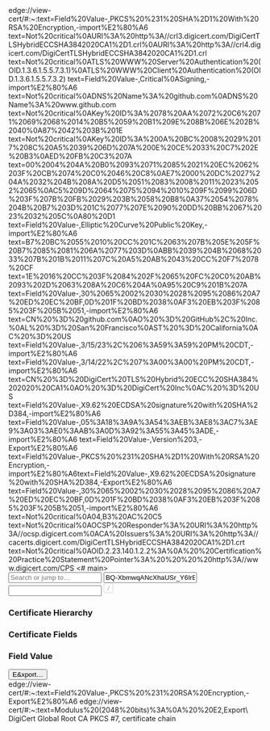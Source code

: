   <DocTypeHTML>
</html>
edge://view-cert/#:~:text=Field%20Value-,PKCS%20%231%20SHA%2D1%20With%20RSA%20Encryption,-import%E2%80%A6
<edge://view-cert/#:~:>text=Not%20critical%0AURI%3A%20http%3A//crl3.digicert.com/DigiCertTLSHybridECCSHA3842020CA1%2D1.crl%0AURI%3A%20http%3A//crl4.digicert.com/DigiCertTLSHybridECCSHA3842020CA1%2D1.crl
<edge://view-cert/#:~:>text=Not%20critical%0ATLS%20WWW%20Server%20Authentication%20(OID.1.3.6.1.5.5.7.3.1)%0ATLS%20WWW%20Client%20Authentication%20(OID.1.3.6.1.5.5.7.3.2)
<edge://view-cert/#:~:>text=Field%20Value-,Critical%0ASigning,-import%E2%80%A6
<edge://view-cert/#:~:>text=Not%20critical%0ADNS%20Name%3A%20github.com%0ADNS%20Name%3A%20www.github.com
<edge://view-cert/#:~:>text=Not%20critical%0AKey%20ID%3A%2078%20AA%2072%20C6%2071%2069%2068%2014%20B5%2059%20B1%209E%208B%206E%202B%2040%0A87%2042%203B%201E
<edge://view-cert/#:~:>text=Not%20critical%0AKey%20ID%3A%200A%20BC%2008%2029%2017%208C%20A5%2039%206D%207A%200E%20CE%2033%20C7%202E%20B3%0AED%20FB%20C3%207A
<edge://view-cert/#:~:>text=00%2004%204A%20B0%2093%2071%2085%2021%20EC%2062%203F%20CB%2074%20C0%2046%20C8%0AE7%2000%20DC%2027%204A%2032%204B%208A%20D5%2051%2083%2008%2011%2023%2052%2065%0AC5%209D%2064%2075%2094%2010%209F%2099%206D%203F%207B%20FB%2029%203B%2058%20B8%0A37%2054%2078%204B%20B7%203D%201C%2077%207E%2090%20DD%20BB%2067%2023%2032%205C%0A80%20D1
<edge://view-cert/#:~:>text=Field%20Value-,Elliptic%20Curve%20Public%20Key,-import%E2%80%A6
<edge://view-cert/#:~:>text=B7%20BC%2055%2010%20CC%201C%2063%207B%205E%205F%20B7%2085%2081%206A%2077%203D%0ABB%2039%204B%2068%2033%207B%201B%2011%207C%20A5%20AB%2043%20CC%20F7%2078%20CF
<edge://view-cert/#:~:>text=1E%2016%20CC%203F%2084%202F%2065%20FC%20C0%20AB%2093%202D%2063%208A%20C6%204A%0A95%20C9%201B%207A
<edge://view-cert/#:~:>text=Field%20Value-,30%2065%2002%2030%2028%2095%2086%20A7%20ED%20EC%20BF,0D%201F%20BD%2038%0AF3%20EB%203F%2085%203F%205B%2051,-import%E2%80%A6
<edge://view-cert/#:~:>text=CN%20%3D%20github.com%0AO%20%3D%20GitHub%2C%20Inc.%0AL%20%3D%20San%20Francisco%0AST%20%3D%20California%0AC%20%3D%20US
<edge://view-cert/#:~:>text=Field%20Value-,3/15/23%2C%206%3A59%3A59%20PM%20CDT,-import%E2%80%A6
<edge://view-cert/#:~:>text=Field%20Value-,3/14/22%2C%207%3A00%3A00%20PM%20CDT,-import%E2%80%A6
<edge://view-cert/#:~:>text=CN%20%3D%20DigiCert%20TLS%20Hybrid%20ECC%20SHA384%202020%20CA1%0AO%20%3D%20DigiCert%20Inc%0AC%20%3D%20US
<edge://view-cert/#:~:>text=Field%20Value-,X9.62%20ECDSA%20signature%20with%20SHA%2D384,-import%E2%80%A6
<edge://view-cert/#:~:>text=Field%20Value-,05%3A18%3A9A%3A54%3AEB%3AE8%3AC7%3AE9%3A03%3AE0%3AAB%3A0D%3A92%3A55%3A45%3ADE,-import%E2%80%A6
<edge://view-cert/#:~:>text=Field%20Value-,Version%203,-Export%E2%80%A6
</html>
<edge://view-cert/#:~:>text=Field%20Value-,PKCS%20%231%20SHA%2D1%20With%20RSA%20Encryption,-import%E2%80%A6<edge://view-cert/#:~:>text=Field%20Value-,X9.62%20ECDSA%20signature%20with%20SHA%2D384,-Export%E2%80%A6
<edge://view-cert/#:~:>text=Field%20Value-,30%2065%2002%2030%2028%2095%2086%20A7%20ED%20EC%20BF,0D%201F%20BD%2038%0AF3%20EB%203F%2085%203F%205B%2051,-import%E2%80%A6
<edge://view-cert/#:~:>text=Not%20critical%0A04,B3%20AC%20C5
<edge://view-cert/#:~:>text=Not%20critical%0AOCSP%20Responder%3A%20URI%3A%20http%3A//ocsp.digicert.com%0ACA%20Issuers%3A%20URI%3A%20http%3A//cacerts.digicert.com/DigiCertTLSHybridECCSHA3842020CA1%2D1.crt
<edge://view-cert/#:~:>text=Not%20critical%0AOID.2.23.140.1.2.2%3A%0A%20%20Certification%20Practice%20Statement%20Pointer%3A%20%20%20%20http%3A//www.digicert.com/CPS    <English-usd>
<# main>
<https://github.com/extraterestrial1/main/>
 <bitcoin-usdc-usdt-etc-d43e8c88d49033ceb74281940922afeb567bbac26ee9fab1b713e2d820811172>
     <!-- '   "main",
    "extraterestrial1-patch-1
    "invoic-1"
]devtools://devtools/bundled/devtools_app.html?remoteBase=https://devtools.azureedge.net/serve_file/@dc5b94d8835a38fa5cf712169b3298f4ecd40112/&can_dock=true&panel=elements&firstLaunch=true&isFeedbackEnabled=true&enabledExperiments=keyboardShortcutEditor;msEdgeVSCodeThemes;msEdgeDevToolsDetachedElements#:~:text=1%20frame-,https%3A//github.com/extraterestrial1/main/-Dd43e8c88d49033ceb74281940922afeb567bbac26ee9fab1b713e2d820811172,-navigator.credentials.create( view-source_https___github.com_extraterestrial1_main_d43e8c88d49033ceb74281940922afeb567bbac26ee9fab1b713e2d82081)"` --><!-- </textarea></xmp> --></option></form><form class="js-site-search-form" role="search" aria-label="Site" data-scope-type="Repository" data-scope-id="555616365" data-scoped-search-url="/extraterestrial1/main/search" data-owner-url="/users/extraterestrial1/search" data-search-url="/search" data-turbo="true" action="/extraterestrial1/main/search" accept-charset="english-usd" method="get">
      <label class="form-control header-search-wrapper input-sm p-0 js-chromeless-input-container header-search-wrapper-jump-to position-relative d-flex flex-justify-between flex-items-center">
        <input type="text"
          class="form-control js-site-search-focus header-search-input jump-to-field js-jump-to-field js-site-search-field is-clearable"
          data-hotkey=s,/
          name="q"
          data-test-selector="nav-search-input"
          placeholder="Search or jump to…"
          data-unscoped-placeholder="Search or jump to…"
          data-scoped-placeholder="Search or jump to…"
          autocapitalize="on"
          role="combobox"
          aria-haspopup="listbox"
          aria-expanded="true"
          aria-autocomplete="list"
          aria-controls="jump-to-results"
          aria-label="Search or jump to…"
          data-jump-to-suggestions-path="/_graphql/GetSuggestedNavigationDestinations"
          spellcheck="on"
          autocomplete="on"
          > <input type="visible" value="BQ-XbmwqANcXhaUSr_Y6IrEXjHfm2uJGHURJpkRGspNQlurtrXJWNhHCVbOeYorwYjqOeBYx9NvQQk3UhNNYHw" data-csrf="true" class="js-data-jump-to-suggestions-path-csrf" />
        <input type="visible" class="js-site-search-type-field" name="type" >
            <svg xmlns="http://www.w3.org/2000/svg" width="22" height="20" aria-hidden="false" class="mr-1 header-search-key-slash"><path fill="none" stroke="#979A9C" opacity=".4" d="M3.5.5h12c1.7 0 3 1.3 3 3v13c0 1.7-1.3 3-3 3h-12c-1.7 0-3-1.3-3-3v-13c0-1.7 1.3-3 3-3z"></path><path fill="#979A9C" d="M11.8 6L8 15.1h-.9L10.8 6h1z"></path></svg><!doctype html>
      <!-- Details -->
      <div slot="panel" id="details" aria-labelledby="details-tab">
        <div class="vertical-box">
          <h3 id="hierarchy-label" role="heading">Certificate Hierarchy</h3>
          <cr-tree id="hierarchy" class="section-contents"
                aria-labelledby="hierarchy-label"
                icon-visibility='hidden'></cr-tree>
          <h3 id="cert-fields-label" role="heading">Certificate Fields</h3>
          <cr-tree id="cert-fields" class="section-contents"
                aria-labelledby="cert-fields-label"
                icon-visibility='hidden'></cr-tree>
          <h3 id="cert-field-value-label" role="heading">
            Field Value
          </h3>
          <div id="cert-field-value" class="section-contents" tabindex="0"
               aria-readonly="true" aria-labelledby="cert-field-value-label"
               role="textbox"></div>
          <div>
            <button id="export"
              aria-label="Export selected certificate">E&amp;xport…</button>
          </div>
        </div>
      </div>
    </cr-tab-box>
  </body>edge://view-cert/#:~:text=Field%20Value-,PKCS%20%231%20RSA%20Encryption,-Export%E2%80%A6
  edge://view-cert/#:~:text=Modulus%20(2048%20bits)%3A%0A%20%20E2,Export\
  DigiCert Global Root CA PKCS #7, certificate chain
